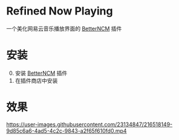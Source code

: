 # Refined Now Playing

一个美化网易云音乐播放界面的 [BetterNCM](https://github.com/MicroCBer/BetterNCM) 插件

# 安装

0. 安装 [BetterNCM](https://github.com/MicroCBer/BetterNCM) 插件
1. 在插件商店中安装

# 效果


https://user-images.githubusercontent.com/23134847/216518149-9d85c6a6-4ad5-4c2c-9843-a2f65f610fd0.mp4

